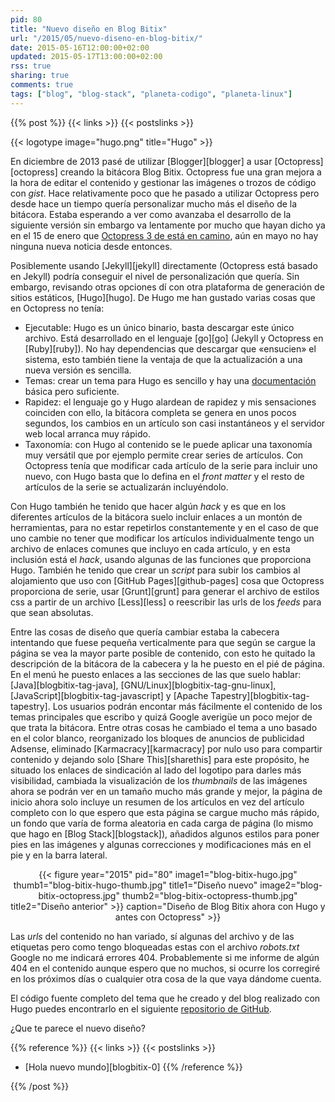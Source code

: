 ```yaml
---
pid: 80
title: "Nuevo diseño en Blog Bitix"
url: "/2015/05/nuevo-diseno-en-blog-bitix/"
date: 2015-05-16T12:00:00+02:00
updated: 2015-05-17T13:00:00+02:00
rss: true
sharing: true
comments: true
tags: ["blog", "blog-stack", "planeta-codigo", "planeta-linux"]
---
```


{{% post %}}
{{< links >}}
{{< postslinks >}}

{{< logotype image="hugo.png" title="Hugo" >}}

En diciembre de 2013 pasé de utilizar [Blogger][blogger] a usar [Octopress][octopress] creando la bitácora Blog Bitix. Octopress fue una gran mejora a la hora de editar el contenido y gestionar las imágenes o trozos de código con _gist_. Hace relativamente poco que he pasado a utilizar Octopress pero desde hace un tiempo quería personalizar mucho más el diseño de la bitácora. Estaba esperando a ver como avanzaba el desarrollo de la siguiente versión sin embargo va lentamente por mucho que hayan dicho ya en el 15 de enero que [Octopress 3 de está en camino](http://octopress.org/2015/01/15/octopress-3.0-is-coming/), aún en mayo no hay ninguna nueva noticia desde entonces.

Posiblemente usando [Jekyll][jekyll] directamente (Octopress está basado en Jekyll) podría conseguir el nivel de personalización que quería. Sin embargo, revisando otras opciones dí con otra plataforma de generación de sitios estáticos, [Hugo][hugo]. De Hugo me han gustado varias cosas que en Octopress no tenía:

* Ejecutable: Hugo es un único binario, basta descargar este único archivo. Está desarrollado en el lenguaje [go][go] (Jekyll y Octopress en [Ruby][ruby]). No hay dependencias que descargar que «ensucien» el sistema, esto también tiene la ventaja de que la actualización a una nueva versión es sencilla.
* Temas: crear un tema para Hugo es sencillo y hay una [documentación](http://gohugo.io/overview/introduction/) básica pero suficiente.
* Rapidez: el lenguaje go y Hugo alardean de rapidez y mis sensaciones coinciden con ello, la bitácora completa se genera en unos pocos segundos, los cambios en un artículo son casi instantáneos y el servidor web local arranca muy rápido.
* Taxonomía: con Hugo al contenido se le puede aplicar una taxonomía muy versátil que por ejemplo permite crear series de artículos. Con Octopress tenía que modificar cada artículo de la serie para incluir uno nuevo, con Hugo basta que lo defina en el _front matter_ y el resto de artículos de la serie se actualizarán incluyéndolo.

Con Hugo también he tenido que hacer algún _hack_ y es que en los diferentes artículos de la bitácora suelo incluir enlaces a un montón de herramientas, para no estar repetirlos constantemente y en el caso de que uno cambie no tener que modificar los artículos individualmente tengo un archivo de enlaces comunes que incluyo en cada artículo, y en esta inclusión está el _hack_, usando algunas de las funciones que proporciona Hugo. También he tenido que crear un _script_ para subir los cambios al alojamiento que uso con [GitHub Pages][github-pages] cosa que Octopress proporciona de serie, usar [Grunt][grunt] para generar el archivo de estilos css a partir de un archivo [Less][less] o reescribir las urls de los _feeds_ para que sean absolutas.

Entre las cosas de diseño que quería cambiar estaba la cabecera intentando que fuese pequeña verticalmente para que según se cargue la página se vea la mayor parte posible de contenido, con esto he quitado la descripción de la bitácora de la cabecera y la he puesto en el pié de página. En el menú he puesto enlaces a las secciones de las que suelo hablar: [Java][blogbitix-tag-java], [GNU/Linux][blogbitix-tag-gnu-linux], [JavaScript][blogbitix-tag-javascript] y [Apache Tapestry][blogbitix-tag-tapestry]. Los usuarios podrán encontar más fácilmente el contenido de los temas principales que escribo y quizá Google averigüe un poco mejor de que trata la bitácora. Entre otras cosas he cambiado el tema a uno basado en el color blanco, reorganizado los bloques de anuncios de publicidad Adsense, eliminado [Karmacracy][karmacracy] por nulo uso para compartir contenido y dejando solo [Share This][sharethis] para este propósito, he situado los enlaces de sindicación al lado del logotipo para darles más visibilidad, cambiada la visualización de los _thumbnails_ de las imágenes ahora se podrán ver en un tamaño mucho más grande y mejor, la página de inicio ahora solo incluye un resumen de los artículos en vez del artículo completo con lo que espero que esta página se cargue mucho más rápido, un fondo que varía de forma aleatoria en cada carga de página (lo mismo que hago en [Blog Stack][blogstack]), añadidos algunos estilos para poner pies en las imágenes y algunas correcciones y modificaciones más en el pie y en la barra lateral.

<div class="media" style="text-align: center;">
    {{< figure year="2015" pid="80"
        image1="blog-bitix-hugo.jpg" thumb1="blog-bitix-hugo-thumb.jpg" title1="Diseño nuevo"
        image2="blog-bitix-octopress.jpg" thumb2="blog-bitix-octopress-thumb.jpg" title2="Diseño anterior" >}}
        caption="Diseño de Blog Bitix ahora con Hugo y antes con Octopress" >}}
</div>

Las _urls_ del contenido no han variado, sí algunas del archivo y de las etiquetas pero como tengo bloqueadas estas con el archivo _robots.txt_ Google no me indicará errores 404. Probablemente si me informe de algún 404 en el contenido aunque espero que no muchos, si ocurre los corregiré en los próximos días o cualquier otra cosa de la que vaya dándome cuenta.

El código fuente completo del tema que he creado y del blog realizado con Hugo puedes encontrarlo en el siguiente [repositorio de GitHub](https://github.com/picodotdev/blog-bitix/tree/master).

¿Que te parece el nuevo diseño?

{{% reference %}}
{{< links >}}
{{< postslinks >}}
* [Hola nuevo mundo][blogbitix-0]
{{% /reference %}}

{{% /post %}}
